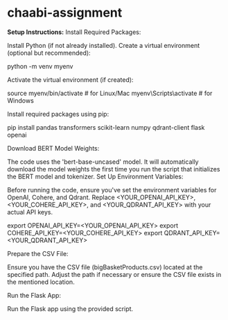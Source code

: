 # chaabi-assignment
**Setup Instructions:**
Install Required Packages:

Install Python (if not already installed).
Create a virtual environment (optional but recommended):

python -m venv myenv

Activate the virtual environment (if created):

source myenv/bin/activate  # for Linux/Mac
myenv\Scripts\activate     # for Windows

Install required packages using pip:

pip install pandas transformers scikit-learn numpy qdrant-client flask openai

Download BERT Model Weights:

The code uses the 'bert-base-uncased' model. It will automatically download the model weights the first time you run the script that initializes the BERT model and tokenizer.
Set Up Environment Variables:

Before running the code, ensure you've set the environment variables for OpenAI, Cohere, and Qdrant. Replace <YOUR_OPENAI_API_KEY>, <YOUR_COHERE_API_KEY>, and <YOUR_QDRANT_API_KEY> with your actual API keys.

export OPENAI_API_KEY=<YOUR_OPENAI_API_KEY>
export COHERE_API_KEY=<YOUR_COHERE_API_KEY>
export QDRANT_API_KEY=<YOUR_QDRANT_API_KEY>

Prepare the CSV File:

Ensure you have the CSV file (bigBasketProducts.csv) located at the specified path.
Adjust the path if necessary or ensure the CSV file exists in the mentioned location.

Run the Flask App:

Run the Flask app using the provided script.
